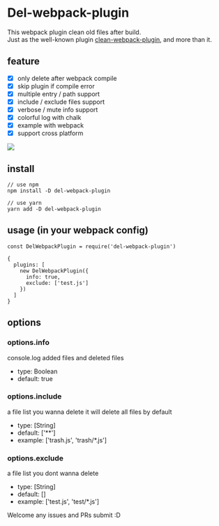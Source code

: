 # Del-webpack-plugin
This webpack plugin clean old files after build.  
Just as the well-known plugin [clean-webpack-plugin](https://github.com/johnagan/clean-webpack-plugin), and more than it.

## feature
- [x] only delete after webpack compile
- [x] skip plugin if compile error
- [x] multiple entry / path support
- [x] include / exclude files support
- [x] verbose / mute info support
- [x] colorful log with chalk
- [x] example with webpack
- [x] support cross platform

![](https://i.imgur.com/t65OjUv.png)

## install
```
// use npm
npm install -D del-webpack-plugin

// use yarn
yarn add -D del-webpack-plugin
```

## usage (in your webpack config)
```
const DelWebpackPlugin = require('del-webpack-plugin')

{
  plugins: [
    new DelWebpackPlugin({
      info: true,
      exclude: ['test.js']
    })
  ]
}
```

## options

### options.info
console.log added files and deleted files
- type: Boolean
- default: true

### options.include
a file list you wanna delete
it will delete all files by default
- type: [String]
- default: ['**']
- example: ['trash.js', 'trash/*.js']

### options.exclude
a file list you dont wanna delete
- type: [String]
- default: []
- example: ['test.js', 'test/*.js']


Welcome any issues and PRs submit :D
